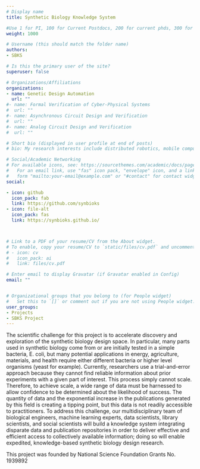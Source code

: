 ```yaml
---
# Display name
title: Synthetic Biology Knowledge System

#Use 1 for PI, 100 for Current Postdocs, 200 for current phds, 300 for current masters, 400 for current undergrads, 800 for alum postdocs, 810 for alum phds, 820 for alum masters, and 830 for alum undergrads, 900 for tools, 1000 for projects, 900 for tools, 1000 for projects
weight: 1000

# Username (this should match the folder name)
authors:
- SBKS

# Is this the primary user of the site?
superuser: false

# Organizations/Affiliations
organizations:
- name: Genetic Design Automation
  url: ""
#- name: Formal Verification of Cyber-Physical Systems
#  url: ""
#- name: Asynchronous Circuit Design and Verification
#  url: ""
#- name: Analog Circuit Design and Verification
#  url: ""

# Short bio (displayed in user profile at end of posts)
# bio: My research interests include distributed robotics, mobile computing and programmable matter.

# Social/Academic Networking
# For available icons, see: https://sourcethemes.com/academic/docs/page-builder/#icons
#   For an email link, use "fas" icon pack, "envelope" icon, and a link in the
#   form "mailto:your-email@example.com" or "#contact" for contact widget.
social:

- icon: github
  icon_pack: fab
  link: https://github.com/synbioks
- icon: file-alt
  icon_pack: fas
  link: https://synbioks.github.io/



# Link to a PDF of your resume/CV from the About widget.
# To enable, copy your resume/CV to `static/files/cv.pdf` and uncomment the lines below.
# - icon: cv
#   icon_pack: ai
#   link: files/cv.pdf

# Enter email to display Gravatar (if Gravatar enabled in Config)
email: ""


# Organizational groups that you belong to (for People widget)
#   Set this to `[]` or comment out if you are not using People widget.
user_groups:
- Projects
- SBKS Project
---
```


The scientific challenge for this project is to accelerate discovery and exploration of the synthetic biology design space. In particular, many parts used in synthetic biology come from or are initially tested in a simple bacteria, E. coli, but many potential applications in energy, agriculture, materials, and health require either different bacteria or higher level organisms (yeast for example). Currently, researchers use a trial-and-error approach because they cannot find reliable information about prior experiments with a given part of interest. This process simply cannot scale. Therefore, to achieve scale, a wide range of data must be harnessed to allow confidence to be determined about the likelihood of success. The quantity of data and the exponential increase in the publications generated by this field is creating a tipping point, but this data is not readily accessible to practitioners. To address this challenge, our multidisciplinary team of biological engineers, machine learning experts, data scientists, library scientists, and social scientists will build a knowledge system integrating disparate data and publication repositories in order to deliver effective and efficient access to collectively available information; doing so will enable expedited, knowledge-based synthetic biology design research.

This project was founded by National Science Foundation Grants No. 1939892
